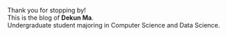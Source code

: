 Thank you for stopping by!  
This is the blog of **Dekun Ma**.  
Undergraduate student majoring in Computer Science and Data Science.

<div class='social-links'>
    <a href="mailto:william@dekun.me" target='_blank' class="iconfont icon-email custom-header-icon" title="email"></a>
    <a href="https://www.linkedin.com/in/dekunma/" target='_blank' class="iconfont icon-linkedin custom-header-icon custom-header-icon-justify" title="linkedin"></a>
    <a href="https://github.com/dekunma" target='_blank' class="iconfont icon-github custom-header-icon custom-header-icon-justify" title="github"></a>
    <a href="index.xml" target='_blank' type="application/rss+xml" class="iconfont icon-rss custom-header-icon" title="rss"></a>
</div>
